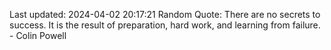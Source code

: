 Last updated: 2024-04-02 20:17:21
Random Quote: There are no secrets to success. It is the result of preparation, hard work, and learning from failure. - Colin Powell